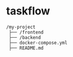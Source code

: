 ﻿# taskflow

```
/my-project
 ├── /frontend
 ├── /backend
 ├── docker-compose.yml
 ├── README.md
```

